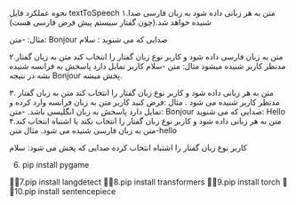 
نحوه عملکرد فایل textToSpeech
۱.متن به هر زبانی داده شود به زبان فارسی صدا شنیده خواهد شد.(چون گفتار سیستم پیش فرض فارسی هست)

مثال:
-متن: Bonjour
صدایی که می شنوید :
سلام

۲.متن به زبان فارسی داده شود و کاربر نوع زبان گفتار را انتخاب کند متن به زبان گفتار مدنظر کاربر شنیده میشود 
مثال: 
متن -سلام 
کاربر تمایل دارد پاسخش به فرانسه شنیده بشه در نتیجه Bonjour پخش میشه.



۳.
متن به هر زبانی داده شود و کاربر نوع زبان گفتار را انتخاب کند متن به زبان گفتار مدنظر کاربر شنیده می شود .
مثال :فرض کنید کاربر متن به زبان فرانسه وارد کرده و تمایل دارد پاسخش به زبان انگلیسی باشد.
-متن: Bonjour
صدایی که می شنوید: Hello
۴‌.متن به هر زبانی داده شود و کاربر نوع زبان گفتار را انتخاب نکند یا اشتباه انتخاب کند متن به زبان فارسی شنیده می شود.
مثال
متن-hello

کاربر نوع زبان گفتار را اشتباه انتخاب کرده 
صدایی که پخش می شود: سلام


6. pip install pygame

🚫🚫7.pip install langdetect
🚫🚫8.pip install transformers 
🚫🚫9.pip install torch
🚫🚫10.pip install sentencepiece
